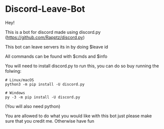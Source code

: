 # Discord-Leave-Bot

Hey!

This is a bot for discord made using discord.py (https://github.com/Rapptz/discord.py)

This bot can leave servers its in by doing $leave id

All commands can be found with $cmds and $info

You will need to install discord.py to run this, you can do so buy running the folwing:
``` 
# Linux/macOS
python3 -m pip install -U discord.py

# Windows
py -3 -m pip install -U discord.py
```
(You will also need python)

You are allowed to do what you would like with this bot just please make sure that you credit me. Otherwise have fun
